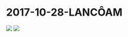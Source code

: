 # 2017-10-28-LANCÔAM
![](https://bilicover2017.github.io/Android/2017-10-28-LANCÔAM.jpg)
![](https://bilicover2017.github.io/iOS/2017-10-28.jpg)